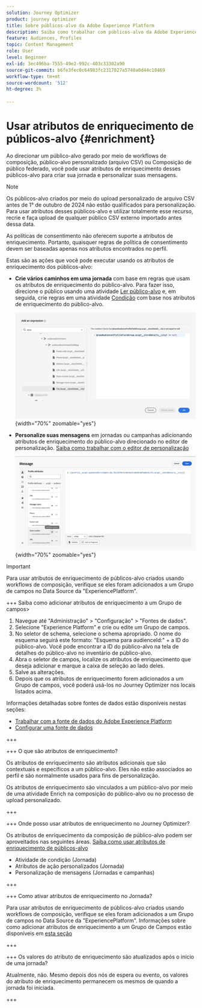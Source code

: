 ```yaml
---
solution: Journey Optimizer
product: journey optimizer
title: Sobre públicos-alvo da Adobe Experience Platform
description: Saiba como trabalhar com públicos-alvo da Adobe Experience Platform
feature: Audiences, Profiles
topic: Content Management
role: User
level: Beginner
exl-id: 3ec496ba-7555-49e2-992c-403c33302a90
source-git-commit: b6fe3fec0c64983fc2317027a5748a0d44c18469
workflow-type: tm+mt
source-wordcount: '512'
ht-degree: 3%

---
```


# Usar atributos de enriquecimento de públicos-alvo {#enrichment}

Ao direcionar um público-alvo gerado por meio de workflows de composição, público-alvo personalizado (arquivo CSV) ou Composição de público federado, você pode usar atributos de enriquecimento desses públicos-alvo para criar sua jornada e personalizar suas mensagens.

>[!NOTE]
>
>Os públicos-alvo criados por meio do upload personalizado de arquivo CSV antes de 1° de outubro de 2024 não estão qualificados para personalização. Para usar atributos desses públicos-alvo e utilizar totalmente esse recurso, recrie e faça upload de qualquer público CSV externo importado antes dessa data.
>
>As políticas de consentimento não oferecem suporte a atributos de enriquecimento. Portanto, quaisquer regras de política de consentimento devem ser baseadas apenas nos atributos encontrados no perfil.

Estas são as ações que você pode executar usando os atributos de enriquecimento dos públicos-alvo:

* **Crie vários caminhos em uma jornada** com base em regras que usam os atributos de enriquecimento do público-alvo. Para fazer isso, direcione o público usando uma atividade [Ler público-alvo](../building-journeys/read-audience.md) e, em seguida, crie regras em uma atividade [Condição](../building-journeys/condition-activity.md) com base nos atributos de enriquecimento do público-alvo.

  ![](assets/audience-enrichment-attribute-condition.png){width="70%" zoomable="yes"}

* **Personalize suas mensagens** em jornadas ou campanhas adicionando atributos de enriquecimento do público-alvo direcionado no editor de personalização. [Saiba como trabalhar com o editor de personalização](../personalization/personalization-build-expressions.md)

  ![](assets/audience-enrichment-attribute-perso.png){width="70%" zoomable="yes"}

>[!IMPORTANT]
>
>Para usar atributos de enriquecimento de públicos-alvo criados usando workflows de composição, verifique se eles foram adicionados a um Grupo de campos no Data Source da &quot;ExperiencePlatform&quot;.
>
>+++ Saiba como adicionar atributos de enriquecimento a um Grupo de campos>
>
>1. Navegue até &quot;Administração&quot; > &quot;Configuração&quot; > &quot;Fontes de dados&quot;.
>1. Selecione &quot;Experience Platform&quot; e crie ou edite um Grupo de campos.
>1. No seletor de schema, selecione o schema apropriado. O nome do esquema seguirá este formato: &quot;Esquema para audienceId:&quot; + a ID do público-alvo. Você pode encontrar a ID do público-alvo na tela de detalhes do público-alvo no inventário de público-alvo.
>1. Abra o seletor de campos, localize os atributos de enriquecimento que deseja adicionar e marque a caixa de seleção ao lado deles.
>1. Salve as alterações.
>1. Depois que os atributos de enriquecimento forem adicionados a um Grupo de campos, você poderá usá-los no Journey Optimizer nos locais listados acima.
>
>Informações detalhadas sobre fontes de dados estão disponíveis nestas seções:
>
>* [Trabalhar com a fonte de dados do Adobe Experience Platform](../datasource/adobe-experience-platform-data-source.md)
>* [Configurar uma fonte de dados](../datasource/configure-data-sources.md)
>
>+++







+++ O que são atributos de enriquecimento?

Os atributos de enriquecimento são atributos adicionais que são contextuais e específicos a um público-alvo. Eles não estão associados ao perfil e são normalmente usados para fins de personalização.

Os atributos de enriquecimento são vinculados a um público-alvo por meio de uma atividade Enrich na composição do público-alvo ou no processo de upload personalizado.

+++

+++ Onde posso usar atributos de enriquecimento no Journey Optimizer?

Os atributos de enriquecimento da composição de público-alvo podem ser aproveitados nas seguintes áreas. [Saiba como usar atributos de enriquecimento de públicos-alvo](#enrichment)

* Atividade de condição (Jornada)
* Atributos de ação personalizados (Jornada)
* Personalização de mensagens (Jornadas e campanhas)

+++

+++ Como ativar atributos de enriquecimento no Jornada?

Para usar atributos de enriquecimento de públicos-alvo criados usando workflows de composição, verifique se eles foram adicionados a um Grupo de campos no Data Source da &quot;ExperiencePlatform&quot;. Informações sobre como adicionar atributos de enriquecimento a um Grupo de Campos estão disponíveis em [esta seção](#enrichment)

+++

+++ Os valores do atributo de enriquecimento são atualizados após o início de uma jornada?

Atualmente, não. Mesmo depois dos nós de espera ou evento, os valores do atributo de enriquecimento permanecem os mesmos de quando a jornada foi iniciada.

+++
